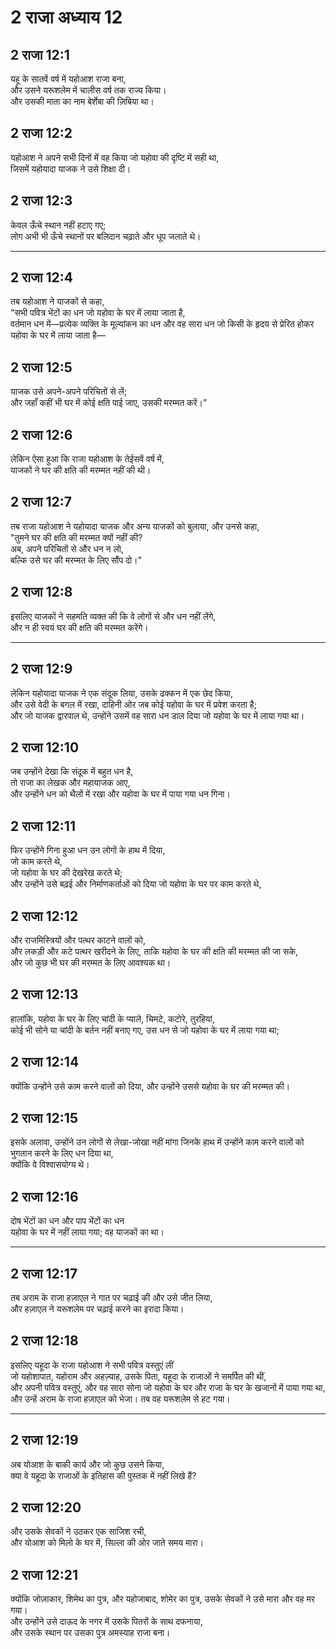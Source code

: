 # 2 राजा अध्याय 12

## 2 राजा 12:1

यहू के सातवें वर्ष में यहोआश राजा बना,  
और उसने यरूशलेम में चालीस वर्ष तक राज्य किया।  
और उसकी माता का नाम बेर्शेबा की ज़िबिया था।

## 2 राजा 12:2

यहोआश ने अपने सभी दिनों में वह किया जो यहोवा की दृष्टि में सही था,  
जिसमें यहोयादा याजक ने उसे शिक्षा दी।

## 2 राजा 12:3

केवल ऊँचे स्थान नहीं हटाए गए;  
लोग अभी भी ऊँचे स्थानों पर बलिदान चढ़ाते और धूप जलाते थे।

---

## 2 राजा 12:4

तब यहोआश ने याजकों से कहा,  
"सभी पवित्र भेंटों का धन जो यहोवा के घर में लाया जाता है,  
वर्तमान धन में—प्रत्येक व्यक्ति के मूल्यांकन का धन और वह सारा धन जो किसी के हृदय से प्रेरित होकर यहोवा के घर में लाया जाता है—

## 2 राजा 12:5

याजक उसे अपने-अपने परिचितों से लें;  
और जहाँ कहीं भी घर में कोई क्षति पाई जाए, उसकी मरम्मत करें।”

## 2 राजा 12:6

लेकिन ऐसा हुआ कि राजा यहोआश के तेईसवें वर्ष में,  
याजकों ने घर की क्षति की मरम्मत नहीं की थी।

## 2 राजा 12:7

तब राजा यहोआश ने यहोयादा याजक और अन्य याजकों को बुलाया, और उनसे कहा,  
"तुमने घर की क्षति की मरम्मत क्यों नहीं की?  
अब, अपने परिचितों से और धन न लो,  
बल्कि उसे घर की मरम्मत के लिए सौंप दो।”

## 2 राजा 12:8

इसलिए याजकों ने सहमति व्यक्त की कि वे लोगों से और धन नहीं लेंगे,  
और न ही स्वयं घर की क्षति की मरम्मत करेंगे।

---

## 2 राजा 12:9

लेकिन यहोयादा याजक ने एक संदूक लिया, उसके ढक्कन में एक छेद किया,  
और उसे वेदी के बगल में रखा, दाहिनी ओर जब कोई यहोवा के घर में प्रवेश करता है;  
और जो याजक द्वारपाल थे, उन्होंने उसमें वह सारा धन डाल दिया जो यहोवा के घर में लाया गया था।

## 2 राजा 12:10

जब उन्होंने देखा कि संदूक में बहुत धन है,  
तो राजा का लेखक और महायाजक आए,  
और उन्होंने धन को थैलों में रखा और यहोवा के घर में पाया गया धन गिना।

## 2 राजा 12:11

फिर उन्होंने गिना हुआ धन उन लोगों के हाथ में दिया,  
जो काम करते थे,  
जो यहोवा के घर की देखरेख करते थे;  
और उन्होंने उसे बढ़ई और निर्माणकर्ताओं को दिया जो यहोवा के घर पर काम करते थे,

## 2 राजा 12:12

और राजमिस्त्रियों और पत्थर काटने वालों को,  
और लकड़ी और कटे पत्थर खरीदने के लिए, ताकि यहोवा के घर की क्षति की मरम्मत की जा सके,  
और जो कुछ भी घर की मरम्मत के लिए आवश्यक था।

## 2 राजा 12:13

हालांकि, यहोवा के घर के लिए चांदी के प्याले, चिमटे, कटोरे, तुरहियां,  
कोई भी सोने या चांदी के बर्तन नहीं बनाए गए, उस धन से जो यहोवा के घर में लाया गया था;

## 2 राजा 12:14

क्योंकि उन्होंने उसे काम करने वालों को दिया, और उन्होंने उससे यहोवा के घर की मरम्मत की।

## 2 राजा 12:15

इसके अलावा, उन्होंने उन लोगों से लेखा-जोखा नहीं मांगा जिनके हाथ में उन्होंने काम करने वालों को भुगतान करने के लिए धन दिया था,  
क्योंकि वे विश्वासयोग्य थे।

## 2 राजा 12:16

दोष भेंटों का धन और पाप भेंटों का धन  
यहोवा के घर में नहीं लाया गया; वह याजकों का था।

---

## 2 राजा 12:17

तब अराम के राजा हज़ाएल ने गात पर चढ़ाई की और उसे जीत लिया,  
और हज़ाएल ने यरूशलेम पर चढ़ाई करने का इरादा किया।

## 2 राजा 12:18

इसलिए यहूदा के राजा यहोआश ने सभी पवित्र वस्तुएं लीं  
जो यहोशापात, यहोराम और अहज़्याह, उसके पिता, यहूदा के राजाओं ने समर्पित की थीं,  
और अपनी पवित्र वस्तुएं, और वह सारा सोना जो यहोवा के घर और राजा के घर के खजानों में पाया गया था,  
और उन्हें अराम के राजा हज़ाएल को भेजा। तब वह यरूशलेम से हट गया।

---

## 2 राजा 12:19

अब योआश के बाकी कार्य और जो कुछ उसने किया,  
क्या वे यहूदा के राजाओं के इतिहास की पुस्तक में नहीं लिखे हैं?

## 2 राजा 12:20

और उसके सेवकों ने उठकर एक साजिश रची,  
और योआश को मिलो के घर में, सिल्ला की ओर जाते समय मारा।

## 2 राजा 12:21

क्योंकि जोज़ाकार, शिमेथ का पुत्र, और यहोजाबाद, शोमेर का पुत्र, उसके सेवकों ने उसे मारा और वह मर गया।  
और उन्होंने उसे दाऊद के नगर में उसके पितरों के साथ दफनाया,  
और उसके स्थान पर उसका पुत्र अमस्याह राजा बना।
